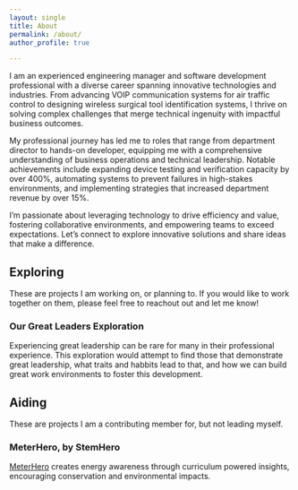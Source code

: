 ```yaml
---
layout: single
title: About
permalink: /about/
author_profile: true

---
```


I am an experienced engineering manager and software development professional with a diverse career spanning innovative technologies and industries. From advancing VOIP communication systems for air traffic control to designing wireless surgical tool identification systems, I thrive on solving complex challenges that merge technical ingenuity with impactful business outcomes.

My professional journey has led me to roles that range from department director to hands-on developer, equipping me with a comprehensive understanding of business operations and technical leadership. Notable achievements include expanding device testing and verification capacity by over 400%, automating systems to prevent failures in high-stakes environments, and implementing strategies that increased department revenue by over 15%.

I’m passionate about leveraging technology to drive efficiency and value, fostering collaborative environments, and empowering teams to exceed expectations. Let’s connect to explore innovative solutions and share ideas that make a difference.

## Exploring

These are projects I am working on, or planning to. If you would like to work together on them, please feel free to reachout out and let me know!

### Our Great Leaders Exploration

Experiencing great leadership can be rare for many in their professional experience. This exploration would attempt to find those that demonstrate great leadership, what traits and habbits lead to that, and how we can build great work environments to foster this development.

## Aiding

These are projects I am a contributing member for, but not leading myself.

### MeterHero, by StemHero

[MeterHero](https://meterhero.com/) creates energy awareness through curriculum powered insights, encouraging conservation and environmental impacts.
